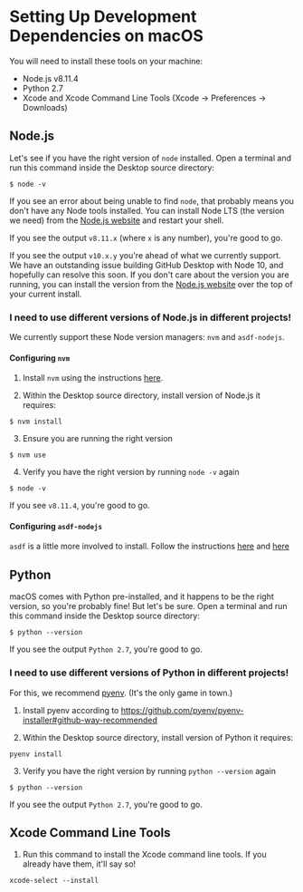 # Setting Up Development Dependencies on macOS

You will need to install these tools on your machine:

 - Node.js v8.11.4
 - Python 2.7
 - Xcode and Xcode Command Line Tools (Xcode -> Preferences -> Downloads)


## Node.js

Let's see if you have the right version of `node` installed. Open a terminal and run this command inside the Desktop source directory:

```shellsession
$ node -v
```

If you see an error about being unable to find `node`, that probably means you don't have any Node tools installed. You can install Node LTS (the version we need) from the [Node.js website](https://nodejs.org/en/download/) and restart your shell.

If you see the output `v8.11.x` (where `x` is any number), you're good to go.

If you see the output `v10.x.y` you're ahead of what we currently support. We have an outstanding issue building GitHub Desktop with Node 10, and hopefully can resolve this soon. If you don't care about the version you are running, you can install the version from the [Node.js website](https://nodejs.org/en/download/) over the top of your current install.

### I need to use different versions of Node.js in different projects!

We currently support these Node version managers: `nvm` and `asdf-nodejs`.

#### Configuring `nvm`

1. Install `nvm` using the instructions [here](https://github.com/creationix/nvm#install-script).

2. Within the Desktop source directory, install version of Node.js it requires:

```shellsession
$ nvm install
```

3. Ensure you are running the right version

```shellsession
$ nvm use
```

4. Verify you have the right version by running `node -v` again

```shellsession
$ node -v
```

If you see `v8.11.4`, you're good to go.

#### Configuring `asdf-nodejs`

`asdf` is a little more involved to install. Follow the instructions [here](https://github.com/asdf-vm/asdf) and [here](https://github.com/asdf-vm/asdf-nodejs)

## Python

macOS comes with Python pre-installed, and it happens to be the right version, so you're probably fine! But let's be sure. Open a terminal and run this command inside the Desktop source directory:

```shellsession
$ python --version
```

If you see the output `Python 2.7`, you're good to go.

### I need to use different versions of Python in different projects!

For this, we recommend [pyenv](https://github.com/pyenv/pyenv). (It's the only game in town.)

1. Install pyenv according to https://github.com/pyenv/pyenv-installer#github-way-recommended

2. Within the Desktop source directory, install version of Python it requires:

```shellsession
pyenv install
```

3. Verify you have the right version by running `python --version` again

```shellsession
$ python --version
```

If you see the output `Python 2.7`, you're good to go.

## Xcode Command Line Tools

1. Run this command to install the Xcode command line tools. If you already have them, it'll say so!

```shellsession
xcode-select --install
```
